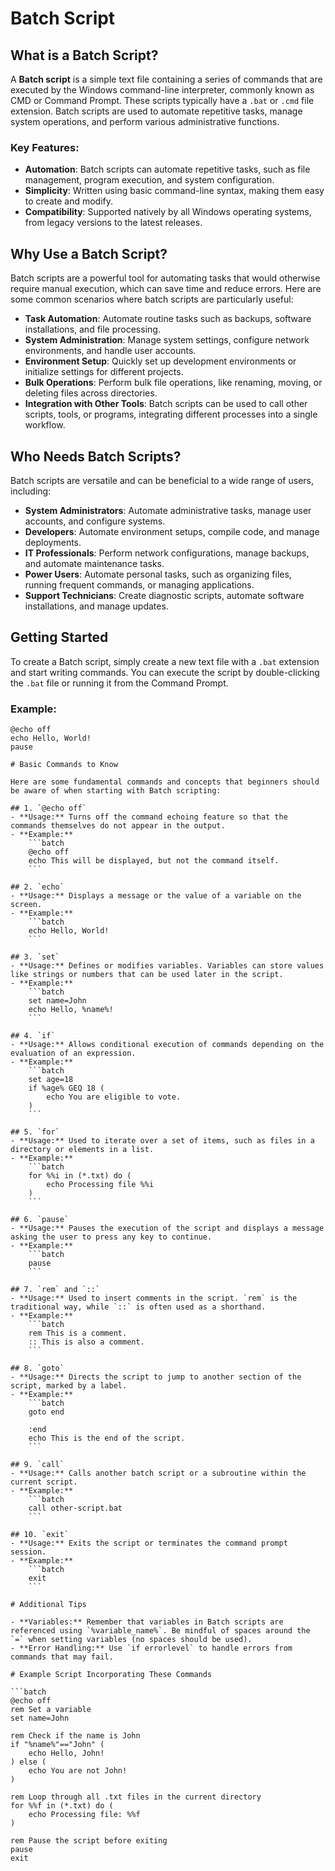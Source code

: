 # Batch Script

## What is a Batch Script?

A **Batch script** is a simple text file containing a series of commands that are executed by the Windows command-line interpreter, commonly known as CMD or Command Prompt. These scripts typically have a `.bat` or `.cmd` file extension. Batch scripts are used to automate repetitive tasks, manage system operations, and perform various administrative functions.

### Key Features:

- **Automation**: Batch scripts can automate repetitive tasks, such as file management, program execution, and system configuration.
- **Simplicity**: Written using basic command-line syntax, making them easy to create and modify.
- **Compatibility**: Supported natively by all Windows operating systems, from legacy versions to the latest releases.

## Why Use a Batch Script?

Batch scripts are a powerful tool for automating tasks that would otherwise require manual execution, which can save time and reduce errors. Here are some common scenarios where batch scripts are particularly useful:

- **Task Automation**: Automate routine tasks such as backups, software installations, and file processing.
- **System Administration**: Manage system settings, configure network environments, and handle user accounts.
- **Environment Setup**: Quickly set up development environments or initialize settings for different projects.
- **Bulk Operations**: Perform bulk file operations, like renaming, moving, or deleting files across directories.
- **Integration with Other Tools**: Batch scripts can be used to call other scripts, tools, or programs, integrating different processes into a single workflow.

## Who Needs Batch Scripts?

Batch scripts are versatile and can be beneficial to a wide range of users, including:

- **System Administrators**: Automate administrative tasks, manage user accounts, and configure systems.
- **Developers**: Automate environment setups, compile code, and manage deployments.
- **IT Professionals**: Perform network configurations, manage backups, and automate maintenance tasks.
- **Power Users**: Automate personal tasks, such as organizing files, running frequent commands, or managing applications.
- **Support Technicians**: Create diagnostic scripts, automate software installations, and manage updates.

## Getting Started

To create a Batch script, simply create a new text file with a `.bat` extension and start writing commands. You can execute the script by double-clicking the `.bat` file or running it from the Command Prompt.

### Example:

```batch
@echo off
echo Hello, World!
pause

# Basic Commands to Know

Here are some fundamental commands and concepts that beginners should be aware of when starting with Batch scripting:

## 1. `@echo off`
- **Usage:** Turns off the command echoing feature so that the commands themselves do not appear in the output.
- **Example:**
    ```batch
    @echo off
    echo This will be displayed, but not the command itself.
    ```

## 2. `echo`
- **Usage:** Displays a message or the value of a variable on the screen.
- **Example:**
    ```batch
    echo Hello, World!
    ```

## 3. `set`
- **Usage:** Defines or modifies variables. Variables can store values like strings or numbers that can be used later in the script.
- **Example:**
    ```batch
    set name=John
    echo Hello, %name%!
    ```

## 4. `if`
- **Usage:** Allows conditional execution of commands depending on the evaluation of an expression.
- **Example:**
    ```batch
    set age=18
    if %age% GEQ 18 (
        echo You are eligible to vote.
    )
    ```

## 5. `for`
- **Usage:** Used to iterate over a set of items, such as files in a directory or elements in a list.
- **Example:**
    ```batch
    for %%i in (*.txt) do (
        echo Processing file %%i
    )
    ```

## 6. `pause`
- **Usage:** Pauses the execution of the script and displays a message asking the user to press any key to continue.
- **Example:**
    ```batch
    pause
    ```

## 7. `rem` and `::`
- **Usage:** Used to insert comments in the script. `rem` is the traditional way, while `::` is often used as a shorthand.
- **Example:**
    ```batch
    rem This is a comment.
    :: This is also a comment.
    ```

## 8. `goto`
- **Usage:** Directs the script to jump to another section of the script, marked by a label.
- **Example:**
    ```batch
    goto end

    :end
    echo This is the end of the script.
    ```

## 9. `call`
- **Usage:** Calls another batch script or a subroutine within the current script.
- **Example:**
    ```batch
    call other-script.bat
    ```

## 10. `exit`
- **Usage:** Exits the script or terminates the command prompt session.
- **Example:**
    ```batch
    exit
    ```

# Additional Tips

- **Variables:** Remember that variables in Batch scripts are referenced using `%variable_name%`. Be mindful of spaces around the `=` when setting variables (no spaces should be used).
- **Error Handling:** Use `if errorlevel` to handle errors from commands that may fail.

# Example Script Incorporating These Commands

```batch
@echo off
rem Set a variable
set name=John

rem Check if the name is John
if "%name%"=="John" (
    echo Hello, John!
) else (
    echo You are not John!
)

rem Loop through all .txt files in the current directory
for %%f in (*.txt) do (
    echo Processing file: %%f
)

rem Pause the script before exiting
pause
exit
